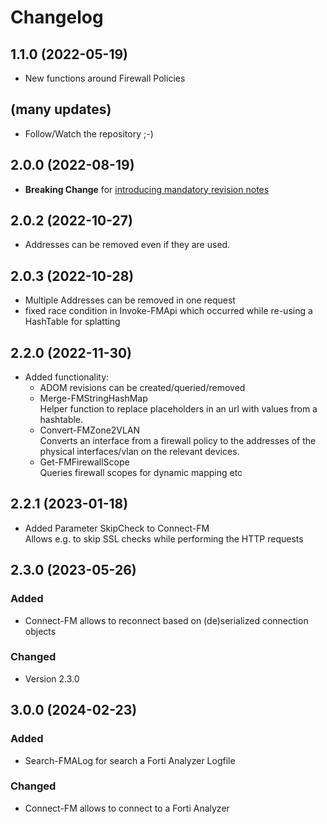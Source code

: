 ﻿# Changelog
## 1.1.0 (2022-05-19)
 - New functions around Firewall Policies
## (many updates)
 - Follow/Watch the repository ;-)
## 2.0.0 (2022-08-19)
 - **Breaking Change** for [introducing mandatory revision notes](https://github.com/Callidus2000/FortiManager/blob/master/FortigateManager/en-us/about_RevisionNote.help.txt)
## 2.0.2 (2022-10-27)
 - Addresses can be removed even if they are used.
## 2.0.3 (2022-10-28)
 - Multiple Addresses can be removed in one request
 - fixed race condition in Invoke-FMApi which occurred while re-using a HashTable for splatting
## 2.2.0 (2022-11-30)
 - Added functionality:
   - ADOM revisions can be created/queried/removed
   - Merge-FMStringHashMap  
     Helper function to replace placeholders in an url with values from a hashtable.
   - Convert-FMZone2VLAN  
     Converts an interface from a firewall policy to the addresses of the physical interfaces/vlan on the relevant devices.
   - Get-FMFirewallScope  
   Queries firewall scopes for dynamic mapping etc
## 2.2.1 (2023-01-18)
 - Added Parameter SkipCheck to Connect-FM  
   Allows e.g. to skip SSL checks while performing the HTTP requests
## 2.3.0 (2023-05-26)
### Added
- Connect-FM allows to reconnect based on (de)serialized connection objects
### Changed
- Version 2.3.0
## 3.0.0 (2024-02-23)
### Added
- Search-FMALog for search a Forti Analyzer Logfile
### Changed
- Connect-FM allows to connect to a Forti Analyzer